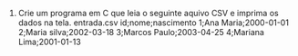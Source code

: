 1. Crie um programa em C que leia o seguinte aquivo CSV e imprima os dados na tela.
entrada.csv
id;nome;nascimento
1;Ana Maria;2000-01-01
2;Maria silva;2002-03-18
3;Marcos Paulo;2003-04-25
4;Mariana Lima;2001-01-13